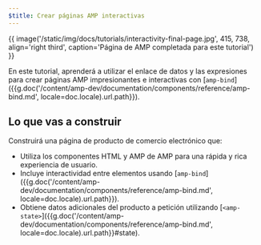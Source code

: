 ```yaml
---
$title: Crear páginas AMP interactivas
---
```


{{ image('/static/img/docs/tutorials/interactivity-final-page.jpg', 415, 738, align='right third', caption='Página de AMP completada para este tutorial') }}

En este tutorial, aprenderá a utilizar el enlace de datos y las expresiones para crear páginas AMP impresionantes e interactivas con  [`amp-bind`]({{g.doc('/content/amp-dev/documentation/components/reference/amp-bind.md', locale=doc.locale).url.path}}).

## Lo que vas a construir

Construirá una página de producto de comercio electrónico que:

- Utiliza los componentes HTML y AMP de AMP para una rápida y rica experiencia de usuario.
- Incluye interactividad entre elementos usando [`amp-bind`]({{g.doc('/content/amp-dev/documentation/components/reference/amp-bind.md', locale=doc.locale).url.path}}).
- Obtiene datos adicionales del producto a petición utilizando [`<amp-state>`]({{g.doc('/content/amp-dev/documentation/components/reference/amp-bind.md', locale=doc.locale).url.path}}#state).
